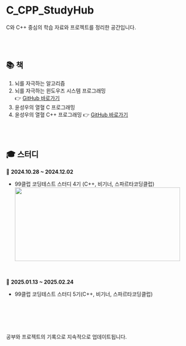 # C_CPP_StudyHub

C와 C++ 중심의 학습 자료와 프로젝트를 정리한 공간입니다.  

<br>
<br>

## 📚 책
1. 뇌를 자극하는 알고리즘
2. 뇌를 자극하는 윈도우즈 시스템 프로그래밍 <br>
   👉 [GitHub 바로가기](2_WindowsSystemProgramming/0_brain)  
4. 윤성우의 열혈 C 프로그래밍
5. 윤성우의 열혈 C++ 프로그래밍
   👉 [GitHub 바로가기](1_Language/1_cpp)  

<br>
<br>

## 🎓 스터디
📆  **2024.10.28 ~ 2024.12.02**  
   - 99클럽 코딩테스트 스터디 4기 (C++, 비기너, 스파르타코딩클럽)  
    <img src="https://github.com/user-attachments/assets/5dd436c3-caba-4f02-9ebd-61b77a5f742b" style="width:450px; height:200px;" />

<br>

📆  **2025.01.13 ~ 2025.02.24**  
   - 99클럽 코딩테스트 스터디 5기(C++, 비기너, 스파르타코딩클럽)

<br>
<br>
<br>
<br>

공부와 프로젝트의 기록으로 지속적으로 업데이트됩니다.

